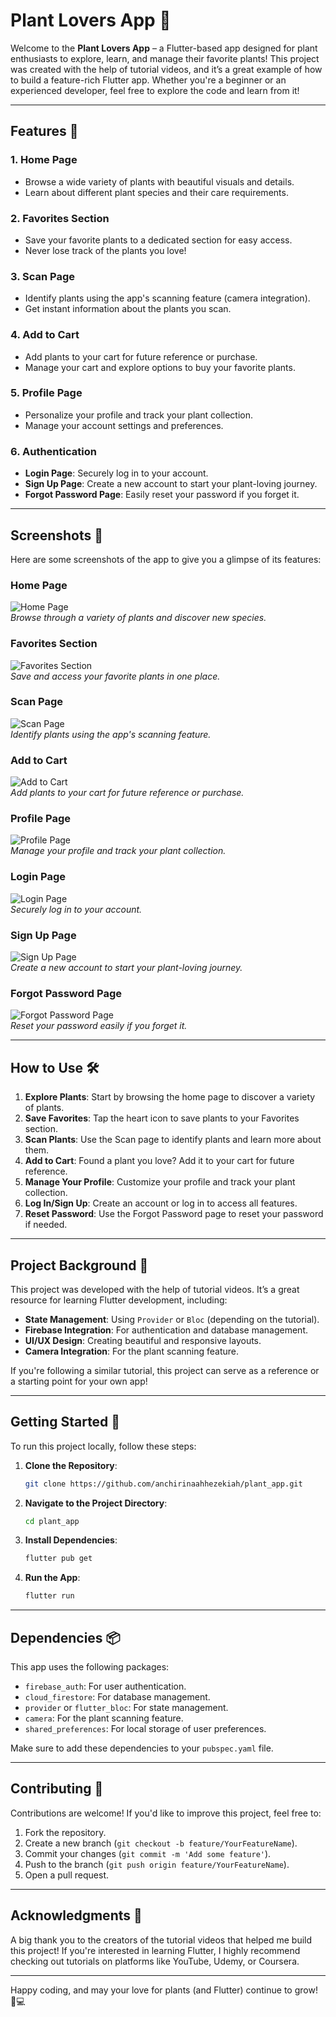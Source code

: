 # Plant Lovers App 🌱  

Welcome to the **Plant Lovers App** – a Flutter-based app designed for plant enthusiasts to explore, learn, and manage their favorite plants! This project was created with the help of tutorial videos, and it’s a great example of how to build a feature-rich Flutter app. Whether you're a beginner or an experienced developer, feel free to explore the code and learn from it!  

---

## Features 🌟  

### 1. **Home Page**  
   - Browse a wide variety of plants with beautiful visuals and details.  
   - Learn about different plant species and their care requirements.  

### 2. **Favorites Section**  
   - Save your favorite plants to a dedicated section for easy access.  
   - Never lose track of the plants you love!  

### 3. **Scan Page**  
   - Identify plants using the app's scanning feature (camera integration).  
   - Get instant information about the plants you scan.  

### 4. **Add to Cart**  
   - Add plants to your cart for future reference or purchase.  
   - Manage your cart and explore options to buy your favorite plants.  

### 5. **Profile Page**  
   - Personalize your profile and track your plant collection.  
   - Manage your account settings and preferences.  

### 6. **Authentication**  
   - **Login Page**: Securely log in to your account.  
   - **Sign Up Page**: Create a new account to start your plant-loving journey.  
   - **Forgot Password Page**: Easily reset your password if you forget it.  

---

## Screenshots 📸  

Here are some screenshots of the app to give you a glimpse of its features:  

### Home Page  
![Home Page](assets/images/screenshots/home.jpg)  
*Browse through a variety of plants and discover new species.*  

### Favorites Section  
![Favorites Section](assets/images/screenshots/favorite_page.jpg)  
*Save and access your favorite plants in one place.*  

### Scan Page  
![Scan Page](screenshots/scan_page.png)  
*Identify plants using the app's scanning feature.*  

### Add to Cart  
![Add to Cart](screenshots/cart_page.png)  
*Add plants to your cart for future reference or purchase.*  

### Profile Page  
![Profile Page](assets/images/screenshots/profile.jpg)  
*Manage your profile and track your plant collection.*  

### Login Page  
![Login Page](screenshots/login_page.png)  
*Securely log in to your account.*  

### Sign Up Page  
![Sign Up Page](screenshots/signup_page.png)  
*Create a new account to start your plant-loving journey.*  

### Forgot Password Page  
![Forgot Password Page](screenshots/forgot_password_page.png)  
*Reset your password easily if you forget it.*  

---

## How to Use 🛠️  

1. **Explore Plants**: Start by browsing the home page to discover a variety of plants.  
2. **Save Favorites**: Tap the heart icon to save plants to your Favorites section.  
3. **Scan Plants**: Use the Scan page to identify plants and learn more about them.  
4. **Add to Cart**: Found a plant you love? Add it to your cart for future reference.  
5. **Manage Your Profile**: Customize your profile and track your plant collection.  
6. **Log In/Sign Up**: Create an account or log in to access all features.  
7. **Reset Password**: Use the Forgot Password page to reset your password if needed.  

---

## Project Background 🎥  

This project was developed with the help of tutorial videos. It’s a great resource for learning Flutter development, including:  
- **State Management**: Using `Provider` or `Bloc` (depending on the tutorial).  
- **Firebase Integration**: For authentication and database management.  
- **UI/UX Design**: Creating beautiful and responsive layouts.  
- **Camera Integration**: For the plant scanning feature.  

If you're following a similar tutorial, this project can serve as a reference or a starting point for your own app!  

---

## Getting Started 🚀  

To run this project locally, follow these steps:  

1. **Clone the Repository**:  
   ```bash  
   git clone https://github.com/anchirinaahhezekiah/plant_app.git  
   ```  

2. **Navigate to the Project Directory**:  
   ```bash  
   cd plant_app  
   ```  

3. **Install Dependencies**:  
   ```bash  
   flutter pub get  
   ```  

4. **Run the App**:  
   ```bash  
   flutter run  
   ```  

---

## Dependencies 📦  

This app uses the following packages:  
- `firebase_auth`: For user authentication.  
- `cloud_firestore`: For database management.  
- `provider` or `flutter_bloc`: For state management.  
- `camera`: For the plant scanning feature.  
- `shared_preferences`: For local storage of user preferences.  

Make sure to add these dependencies to your `pubspec.yaml` file.  

---

## Contributing 🤝  

Contributions are welcome! If you'd like to improve this project, feel free to:  
1. Fork the repository.  
2. Create a new branch (`git checkout -b feature/YourFeatureName`).  
3. Commit your changes (`git commit -m 'Add some feature'`).  
4. Push to the branch (`git push origin feature/YourFeatureName`).  
5. Open a pull request.  

---

## Acknowledgments 🙏  

A big thank you to the creators of the tutorial videos that helped me build this project! If you're interested in learning Flutter, I highly recommend checking out tutorials on platforms like YouTube, Udemy, or Coursera.  

---


Happy coding, and may your love for plants (and Flutter) continue to grow! 🌿💻
